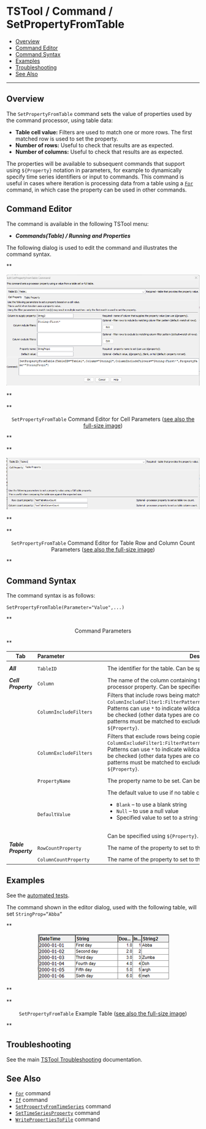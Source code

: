# TSTool / Command / SetPropertyFromTable #

*   [Overview](#overview)
*   [Command Editor](#command-editor)
*   [Command Syntax](#command-syntax)
*   [Examples](#examples)
*   [Troubleshooting](#troubleshooting)
*   [See Also](#see-also)

-------------------------

## Overview ##

The `SetPropertyFromTable` command sets the value of properties used by the command processor,
using table data:

*   **Table cell value:**
    Filters are used to match one or more rows.  The first matched row is used to set the property.
*   **Number of rows:** Useful to check that results are as expected.
*   **Number of columns:** Useful to check that results are as expected.

The properties will be available to subsequent
commands that support using `${Property}` notation in parameters,
for example to dynamically specify time series identifiers or input to commands.
This command is useful in cases where iteration is processing data from a table using a
[`For`](../For/For.md) command, in which case the property can be used in other commands.

## Command Editor ##

The command is available in the following TSTool menu:

*   ***Commands(Table) / Running and Properties***

The following dialog is used to edit the command and illustrates the command syntax.

**<p style="text-align: center;">
![SetPropertyFromTable_cell](SetPropertyFromTable_cell.png)
</p>**

**<p style="text-align: center;">
`SetPropertyFromTable` Command Editor for Cell Parameters (<a href="../SetPropertyFromTable_cell.png">see also the full-size image</a>)
</p>**

**<p style="text-align: center;">
![SetPropertyFromTable_table](SetPropertyFromTable_table.png)
</p>**

**<p style="text-align: center;">
`SetPropertyFromTable` Command Editor for Table Row and Column Count  Parameters (<a href="../SetPropertyFromTable_table.png">see also the full-size image</a>)
</p>**

## Command Syntax ##

The command syntax is as follows:

```text
SetPropertyFromTable(Parameter="Value",...)
```
**<p style="text-align: center;">
Command Parameters
</p>**

| **Tab** | **Parameter**&nbsp;&nbsp;&nbsp;&nbsp;&nbsp;&nbsp;&nbsp;&nbsp;&nbsp;&nbsp;&nbsp;&nbsp;&nbsp;&nbsp;&nbsp;&nbsp;&nbsp;&nbsp;&nbsp;&nbsp;&nbsp;&nbsp;&nbsp;&nbsp;&nbsp;&nbsp; | **Description** | **Default**&nbsp;&nbsp;&nbsp;&nbsp;&nbsp;&nbsp;&nbsp;&nbsp;&nbsp;&nbsp; |
| --| --------------|-----------------|----------------- |
|***All*** | `TableID`|The identifier for the table.  Can be specified using `${Property}`.|None – must be specified.|
|***Cell Property*** | `Column`|The name of the column containing the value that will be used to set the processor property.   Can be specified using `${Property}`.|None – must be specified.|
||`ColumnIncludeFilters`|Filters that include rows being matched, by matching column values:<br>`ColumnIncludeFilter1:FilterPattern1,ColumnIncludeFilter2:FilterPattern2`<br>Patterns can use `*` to indicate wildcards for matches.  Only string values can be checked (other data types are converted to strings for comparison).  All patterns must be matched to exclude the row.  Can be specified using `${Property}`.|All rows are matched.|
||`ColumnExcludeFilters`|Filters that exclude rows being copied, by matching column values:<br>`ColumnExcludeFilter1:FilterPattern1,ColumnExcludeFilter2:FilterPattern2`<br>Patterns can use `*` to indicate wildcards for matches.  Only string values can be checked (other data types are converted to strings for comparison).  All patterns must be matched to exclude the row.  Can be specified using `${Property}`.|All rows are matched.|
||`PropertyName`|The property name to be set.  Can be specified using `${Property}`.|None – must be specified.|
||`DefaultValue`|The default value to use if no table cell is matched:<br><ul><li>`Blank` – to use a blank string</li><li>`Null` – to use a null value</li><li>Specified value to set to a string value.</li></ul><br>Can be specified using `${Property}`.|Property is set to null.|
|***Table Property***|`RowCountProperty`| The name of the property to set to the table row count. | |
| |`ColumnCountProperty`| The name of the property to set to the table column count. | |

## Examples ##

See the [automated tests](https://github.com/OpenCDSS/cdss-app-tstool-test/tree/master/test/commands/SetPropertyFromTable).

The command shown in the editor dialog, used with the following table, will set `StringProp=“Abba”`

**<p style="text-align: center;">
![SetPropertyFromTable example](SetPropertyFromTable_example.png)
</p>**

**<p style="text-align: center;">
`SetPropertyFromTable` Example Table (<a href="../SetPropertyFromTable_example.png">see also the full-size image</a>)
</p>**

## Troubleshooting ##

See the main [TSTool Troubleshooting](../../troubleshooting/troubleshooting.md) documentation.

## See Also ##

*   [`For`](../For/For.md) command
*   [`If`](../If/If.md) command
*   [`SetPropertyFromTimeSeries`](../SetPropertyFromTimeSeries/SetPropertyFromTimeSeries.md) command
*   [`SetTimeSeriesProperty`](../SetTimeSeriesProperty/SetTimeSeriesProperty.md) command
*   [`WritePropertiesToFile`](../WritePropertiesToFile/WritePropertiesToFile.md) command
